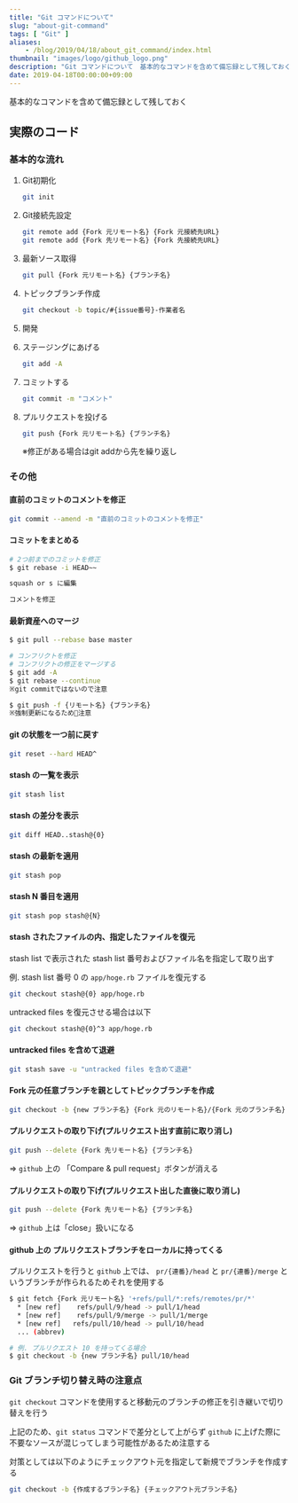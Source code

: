 ```yaml
---
title: "Git コマンドについて"
slug: "about-git-command"
tags: [ "Git" ]
aliases:
    - /blog/2019/04/18/about_git_command/index.html
thumbnail: "images/logo/github_logo.png"
description: "Git コマンドについて　基本的なコマンドを含めて備忘録として残しておく"
date: 2019-04-18T00:00:00+09:00
---
```


基本的なコマンドを含めて備忘録として残しておく

## 実際のコード

### 基本的な流れ

1. Git初期化

    ```bash
    git init
    ```

2. Git接続先設定

    ```bash
    git remote add {Fork 元リモート名} {Fork 元接続先URL}
    git remote add {Fork 先リモート名} {Fork 先接続先URL}
    ```

3. 最新ソース取得

    ```bash
    git pull {Fork 元リモート名} {ブランチ名}
    ```

4. トピックブランチ作成

    ```bash
    git checkout -b topic/#{issue番号}-作業者名
    ```

5. 開発

6. ステージングにあげる

    ```bash
    git add -A
    ```

7. コミットする

    ```bash
    git commit -m "コメント"
    ```

8. プルリクエストを投げる

    ```bash
    git push {Fork 元リモート名} {ブランチ名}
    ```

    ※修正がある場合はgit addから先を繰り返し

### その他

#### 直前のコミットのコメントを修正

```bash
git commit --amend -m "直前のコミットのコメントを修正"
```

#### コミットをまとめる

```bash
# 2つ前までのコミットを修正
$ git rebase -i HEAD~~

squash or s に編集

コメントを修正
```

#### 最新資産へのマージ

```bash
$ git pull --rebase base master

# コンフリクトを修正
# コンフリクトの修正をマージする
$ git add -A
$ git rebase --continue
※git commitではないので注意

$ git push -f {リモート名} {ブランチ名}
※強制更新になるため注意
```

#### git の状態を一つ前に戻す

```bash
git reset --hard HEAD^
```

#### stash の一覧を表示

```bash
git stash list
```

#### stash の差分を表示

```bash
git diff HEAD..stash@{0}
```

#### stash の最新を適用

```bash
git stash pop
```

#### stash N 番目を適用

```bash
git stash pop stash@{N}
```

#### stash されたファイルの内、指定したファイルを復元

stash list で表示された stash list 番号およびファイル名を指定して取り出す  

例. stash list 番号 0 の `app/hoge.rb` ファイルを復元する  

```bash
git checkout stash@{0} app/hoge.rb
```

untracked files を復元させる場合は以下

```bash
git checkout stash@{0}^3 app/hoge.rb
```

#### untracked files を含めて退避

```bash
git stash save -u "untracked files を含めて退避"
```

#### Fork 元の任意ブランチを親としてトピックブランチを作成

```bash
git checkout -b {new ブランチ名} {Fork 元のリモート名}/{Fork 元のブランチ名}
```

#### プルリクエストの取り下げ(プルリクエスト出す直前に取り消し)

```bash
git push --delete {Fork 先リモート名} {ブランチ名}
```

=> `github` 上の 「Compare & pull request」ボタンが消える

#### プルリクエストの取り下げ(プルリクエスト出した直後に取り消し)

```bash
git push --delete {Fork 先リモート名} {ブランチ名}
```

=> `github` 上は「close」扱いになる

#### github 上の プルリクエストブランチをローカルに持ってくる

プルリクエストを行うと `github` 上では、 `pr/{連番}/head` と `pr/{連番}/merge` というブランチが作られるためそれを使用する

```bash
$ git fetch {Fork 元リモート名} '+refs/pull/*:refs/remotes/pr/*'
  * [new ref]    refs/pull/9/head -> pull/1/head
  * [new ref]    refs/pull/9/merge -> pull/1/merge
  * [new ref]   refs/pull/10/head -> pull/10/head
  ... (abbrev)

# 例. プルリクエスト 10 を持ってくる場合
$ git checkout -b {new ブランチ名} pull/10/head
```

### Git ブランチ切り替え時の注意点

`git checkout` コマンドを使用すると移動元のブランチの修正を引き継いで切り替えを行う

上記のため、`git status` コマンドで差分として上がらず `github` に上げた際に
不要なソースが混じってしまう可能性があるため注意する

対策としては以下のようにチェックアウト元を指定して新規でブランチを作成する

```bash
git checkout -b {作成するブランチ名} {チェックアウト元ブランチ名}
```

